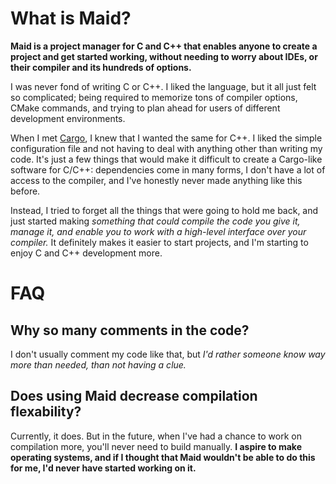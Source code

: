 # What is Maid?
**Maid is a project manager for C and C++ that enables anyone to create a project and get started working, without needing to worry about IDEs, or their compiler and its hundreds of options.**

I was never fond of writing C or C++. I liked the language, but it all just felt so complicated; being required to memorize tons of compiler options, CMake commands, and trying to plan ahead for users of different development environments.

When I met [Cargo](https://github.com/rust-lang/cargo), I knew that I wanted the same for C++. I liked the simple configuration file and not having to deal with anything other than writing my code. It's just a few things that would make it difficult to create a Cargo-like software for C/C++: dependencies come in many forms, I don't have a lot of access to the compiler, and I've honestly never made anything like this before.

Instead, I tried to forget all the things that were going to hold me back, and just started making *something that could compile the code you give it, manage it, and enable you to work with a high-level interface over your compiler.* It definitely makes it easier to start projects, and I'm starting to enjoy C and C++ development more.
# FAQ
## Why so many comments in the code?
I don't usually comment my code like that, but *I'd rather someone know way more than needed, than not having a clue.*
## Does using Maid decrease compilation flexability?
Currently, it does. But in the future, when I've had a chance to work on compilation more, you'll never need to build manually. **I aspire to make operating systems, and if I thought that Maid wouldn't be able to do this for me, I'd never have started working on it.**